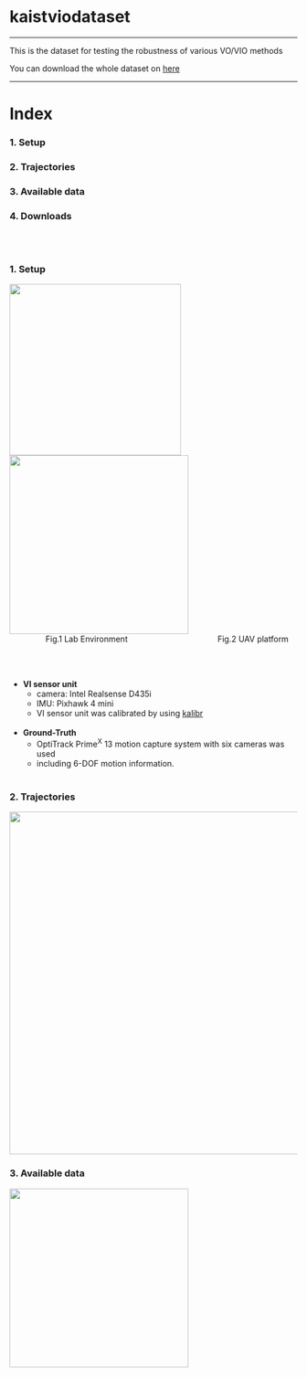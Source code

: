 # kaistviodataset

***
This is the dataset for testing the robustness of various VO/VIO methods

You can download the whole dataset on [here]("https://www.google.com/")
***
# Index
### 1. Setup
### 2. Trajectories
### 3. Available data
### 4. Downloads
<br><br>


### 1. Setup
<div>
<img width="300" src=https://user-images.githubusercontent.com/45934290/96550149-77b69100-12eb-11eb-91da-2d413cae40d6.png>
<img width="313" src=https://user-images.githubusercontent.com/45934290/96550443-d419b080-12eb-11eb-805d-dab8393dd6f0.png>
<br>&nbsp;&nbsp;&nbsp;&nbsp;&nbsp;&nbsp;&nbsp;&nbsp;&nbsp;&nbsp;&nbsp;&nbsp;&nbsp;&nbsp;&nbsp;&nbsp;Fig.1 Lab Environment  &nbsp;&nbsp;&nbsp;&nbsp;&nbsp;&nbsp;&nbsp;&nbsp;&nbsp;&nbsp;&nbsp;&nbsp;&nbsp;&nbsp;&nbsp;&nbsp;&nbsp;&nbsp;&nbsp;&nbsp;&nbsp;&nbsp;&nbsp;&nbsp;&nbsp;&nbsp;&nbsp;&nbsp;&nbsp;&nbsp;&nbsp;&nbsp;&nbsp;&nbsp;&nbsp;&nbsp;&nbsp;&nbsp;&nbsp;Fig.2 UAV platform

<br><br>
+ **VI sensor unit**
    + camera: Intel Realsense D435i
    + IMU: Pixhawk 4 mini
    + VI sensor unit was calibrated by using [kalibr]()
    <br>
+ **Ground-Truth**
    + OptiTrack Prime<sup>X</sup> 13 motion capture system with six cameras was used
    + including 6-DOF motion information.
    <br>

### 2. Trajectories
<img width="600" src="https://user-images.githubusercontent.com/45934290/96549200-222db480-12ea-11eb-8273-30d08be27316.png">

### 3. Available data
<img width="313" src=https://user-images.githubusercontent.com/45934290/96554882-13e39680-12f2-11eb-9464-135aca484dc4.png>




